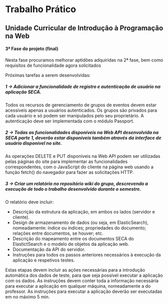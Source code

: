 # Trabalho Prático 

## Unidade Curricular de Introdução à Programação na Web

#### 3ª Fase do projeto (final)

Nesta fase procuramos melhorar aptidões adquiridas na 2ª fase, bem como requisitos de funcionalidade agora solicitados

Próximas tarefas a serem desenvolvidas:

##### 1 -> Adicionar a funcionalidade de registro e autenticação de usuário na aplicação SECA.
Todos os recursos de gerenciamento de grupos de eventos devem estar acessíveis apenas a usuários autenticados. Os grupos são privados para cada usuário e só podem ser manipulados pelo seu proprietário. A autenticação deve ser implementada com o módulo Passport.

##### 2 -> Todas as funcionalidades disponíveis na Web API desenvolvida na SECA parte 1, deverão estar disponíveis também através da interface de usuário disponível no site.
As operações DELETE e PUT disponíveis na Web API podem ser utilizadas pelas páginas do site para implementar as funcionalidades correspondentes, com o JavaScript do cliente na página web usando a função fetch() do navegador para fazer as solicitações HTTP.

##### 3 -> Criar um relatório no repositório wiki do grupo, descrevendo a execução de todo o trabalho desenvolvido durante o semestre.
O relatório deve incluir:

*   Descrição da estrutura da aplicação, em ambos os lados (servidor e cliente).
*   Design de armazenamento de dados (ou seja, em ElasticSearch), nomeadamente: índice ou índices; propriedades do documento; relações entre documentos, se houver; etc.
*   Descrição do mapeamento entre os documentos SECA do ElastictSearch e o modelo de objetos da aplicação web.
*   Documentação da API do servidor.
*   Instruções para todos os passos anteriores necessários à execução da aplicação e respetivos testes.

Estas etapas devem incluir as ações necessárias para a introdução automática dos dados de teste, para que seja possível executar a aplicação com os dados.
As instruções devem conter toda a informação necessária para executar a aplicação em qualquer máquina, nomeadamente a do professor. As instruções para executar a aplicação deverão ser executadas em no máximo 5 min.